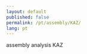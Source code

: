 ```yaml
---
layout: default
published: false
permalink: /pt/assembly/KAZ/
lang: pt
---
```


assembly analysis KAZ
